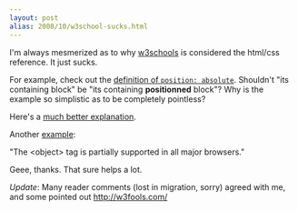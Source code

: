 ```yaml
---
layout: post
alias: 2008/10/w3school-sucks.html
---
```


I'm always mesmerized as to why <a href="http://www.w3schools.com/">w3schools</a> is considered the html/css reference. It just sucks.

<!-- more -->

For example, check out the <a href="http://www.w3schools.com/css/pr_class_position.asp">definition of `position: absolute`</a>. Shouldn't "its containing block" be "its containing <span style="font-weight: bold;">positionned</span> block"? Why is the example so simplistic as to be completely pointless?

Here's a <a href="http://stopdesign.com/articles/absolute/">much better explanation</a>.

Another <a href="http://www.w3schools.com/TAGS/tag_object.asp">example</a>:

"The &lt;object&gt; tag is partially supported in all major browsers."

Geee, thanks. That sure helps a lot.

*Update*: Many reader comments (lost in migration, sorry) agreed with me, and some pointed out http://w3fools.com/
